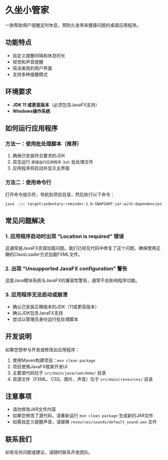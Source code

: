 # 久坐小管家

一款帮助用户提醒定时休息，预防久坐带来健康问题的桌面应用程序。

## 功能特点
- 自定义提醒间隔和休息时长
- 视觉和声音提醒
- 简洁美观的用户界面
- 支持多种提醒模式

## 环境要求
- **JDK 11 或更高版本**（必须包含JavaFX支持）
- **Windows操作系统**

## 如何运行应用程序

### 方法一：使用批处理脚本（推荐）
1. 确保已安装符合要求的JDK
2. 双击运行 `直接运行应用程序.bat` 批处理文件
3. 应用程序将启动并显示主界面

### 方法二：使用命令行
打开命令提示符，导航到项目目录，然后执行以下命令：
```cmd
java -jar target\sedentary-reminder-1.0-SNAPSHOT-jar-with-dependencies.jar
```

## 常见问题解决

### 1. 应用程序启动时出现 "Location is required" 错误
这通常是JavaFX资源加载问题。我们已经在代码中修复了这个问题，确保使用正确的ClassLoader方式加载FXML文件。

### 2. 出现 "Unsupported JavaFX configuration" 警告
这是Java模块系统与JavaFX的兼容性警告，通常不会影响程序功能。

### 3. 应用程序无法启动或崩溃
- 确认已安装正确版本的JDK（11或更高版本）
- 确认JDK包含JavaFX支持
- 尝试以管理员身份运行批处理脚本

## 开发说明
如果您想参与开发或修改此应用程序：
1. 使用Maven构建项目：`mvn clean package`
2. 项目使用JavaFX框架开发UI
3. 主要源代码位于 `src/main/java/com/demo/` 目录
4. 资源文件（FXML、CSS、图片、声音）位于 `src/main/resources/` 目录

## 注意事项
- 请勿修改JAR文件内容
- 如果您修改了源代码，请重新运行 `mvn clean package` 生成新的JAR文件
- 如需自定义提醒声音，请替换 `resources/sounds/default_sound.wav` 文件

## 联系我们
如有任何问题或建议，请随时联系开发团队。